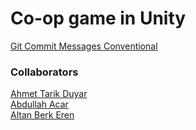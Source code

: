 # Co-op game in Unity
[Git Commit Messages Conventional](https://gist.github.com/qoomon/5dfcdf8eec66a051ecd85625518cfd13)

### Collaborators
[Ahmet Tarik Duyar](https://github.com/Atduyar)  
[Abdullah Acar](https://github.com/softwacar)  
[Altan Berk Eren](https://github.com/altanberkeren)  
